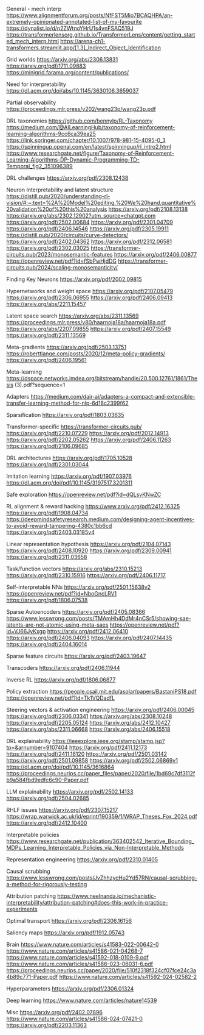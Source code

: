 General - mech interp
https://www.alignmentforum.org/posts/NfFST5Mio7BCAQHPA/an-extremely-opinionated-annotated-list-of-my-favourite
https://dynalist.io/d/n2ZWtnoYHrU1s4vnFSAQ519J
https://transformerlensorg.github.io/TransformerLens/content/getting_started_mech_interp.html
https://arena-ch1-transformers.streamlit.app/[1.3]_Indirect_Object_Identification

Grid worlds
https://arxiv.org/abs/2306.13831
https://arxiv.org/pdf/1711.09883
https://minigrid.farama.org/content/publications/

Need for interpretability
https://dl.acm.org/doi/abs/10.1145/3630106.3659037

Partial observability
https://proceedings.mlr.press/v202/wang23p/wang23p.pdf

DRL taxonomies
https://github.com/bennylp/RL-Taxonomy
https://medium.com/@AILearningHub/taxonomy-of-reinforcement-learning-algorithms-9cc6ca39ea25
https://link.springer.com/chapter/10.1007/978-981-15-4095-0_3
https://spinningup.openai.com/en/latest/spinningup/rl_intro2.html
https://www.researchgate.net/figure/Taxonomy-of-Reinforcement-Learning-Algorithms-DP-Dynamic-Programming-TD-Temporal_fig2_351096389

DRL challenges
https://arxiv.org/pdf/2308.12438

Neuron Interpretability and latent structure
https://distill.pub/2020/understanding-rl-vision/#:~:text=%2A%20Model%20editing.%20We%20hand,quantitative%20validation%20of%20this%20analysis
https://arxiv.org/pdf/2108.13138
https://arxiv.org/abs/2302.12902?utm_source=chatgpt.com
https://arxiv.org/pdf/2502.00684
https://arxiv.org/pdf/2301.04709
https://arxiv.org/pdf/2406.14546
https://arxiv.org/pdf/2305.19911
https://distill.pub/2020/circuits/curve-detectors/
https://arxiv.org/pdf/2402.04362
https://arxiv.org/pdf/2312.06581
https://arxiv.org/pdf/2302.03025
https://transformer-circuits.pub/2023/monosemantic-features
https://arxiv.org/pdf/2406.00877
https://openreview.net/pdf?id=fSbPwHjdDG
https://transformer-circuits.pub/2024/scaling-monosemanticity/

Finding Key Neurons
https://arxiv.org/pdf/2002.09815

Hypernetworks and weight space
https://arxiv.org/pdf/2107.05479
https://arxiv.org/pdf/2306.06955
https://arxiv.org/pdf/2406.09413
https://arxiv.org/abs/2211.15457

Latent space search
https://arxiv.org/abs/2311.13569
https://proceedings.mlr.press/v80/haarnoja18a/haarnoja18a.pdf
https://arxiv.org/abs/2207.09855
https://arxiv.org/pdf/2407.15549
https://arxiv.org/pdf/2311.13569

Meta-gradients
https://arxiv.org/pdf/2503.13751
https://roberttlange.com/posts/2020/12/meta-policy-gradients/
https://arxiv.org/pdf/2406.19561

Meta-learning
https://dspace.networks.imdea.org/bitstream/handle/20.500.12761/1861/Thesis (3).pdf?sequence=1

Adapters
https://medium.com/dair-ai/adapters-a-compact-and-extensible-transfer-learning-method-for-nlp-6d18c2399f62

Sparsification
https://arxiv.org/pdf/1803.03635

Transformer-specific
https://transformer-circuits.pub/
https://arxiv.org/pdf/2210.07229
https://arxiv.org/pdf/2012.14913
https://arxiv.org/pdf/2202.05262
https://arxiv.org/pdf/2406.11263
https://arxiv.org/pdf/2106.09685

DRL architectures
https://arxiv.org/pdf/1705.10528
https://arxiv.org/pdf/2301.03044

Imitation learning
https://arxiv.org/pdf/1907.03976
https://dl.acm.org/doi/pdf/10.1145/3197517.3201311

Safe exploration
https://openreview.net/pdf?id=dQLsvKNwZC

RL alignment & reward hacking
https://www.arxiv.org/pdf/2412.16325
https://arxiv.org/pdf/1908.04734
https://deepmindsafetyresearch.medium.com/designing-agent-incentives-to-avoid-reward-tampering-4380c1bb6cd
https://arxiv.org/pdf/2403.03185v4

Linear representation hypothesis
https://arxiv.org/pdf/2104.07143
https://arxiv.org/pdf/2408.10920
https://arxiv.org/pdf/2309.00941
https://arxiv.org/pdf/2311.03658

Task/function vectors
https://arxiv.org/abs/2310.15213
https://arxiv.org/pdf/2310.15916
https://arxiv.org/pdf/2406.11717

Self-interpretable NNs
https://arxiv.org/pdf/2501.15638v2
https://openreview.net/pdf?id=NboGncLRV1
https://arxiv.org/pdf/1806.07538

Sparse Autoencoders
https://arxiv.org/pdf/2405.08366
https://www.lesswrong.com/posts/TMAmHh4DdMr4nCSr5/showing-sae-latents-are-not-atomic-using-meta-saes
https://openreview.net/pdf?id=VJ66JyKxgp
https://arxiv.org/pdf/2412.06410
https://arxiv.org/pdf/2406.04093
https://arxiv.org/pdf/2407.14435
https://arxiv.org/pdf/2404.16014

Sparse feature circuits
https://arxiv.org/pdf/2403.19647

Transcoders
https://arxiv.org/pdf/2406.11944

Inverse RL
https://arxiv.org/pdf/1806.06877

Policy extraction
https://people.csail.mit.edu/asolar/papers/BastaniPS18.pdf
https://openreview.net/pdf?id=Tk1VQDadfL

Steering vectors & activation engineering
https://arxiv.org/pdf/2406.00045
https://arxiv.org/pdf/2306.03341
https://arxiv.org/abs/2308.10248
https://arxiv.org/pdf/2205.05124
https://arxiv.org/abs/2412.10427
https://arxiv.org/abs/2311.06668
https://arxiv.org/abs/2406.15518

DRL explainability
https://ieeexplore.ieee.org/stamp/stamp.jsp?tp=&arnumber=9107404
https://arxiv.org/pdf/2411.12173
https://arxiv.org/pdf/2411.16120
https://arxiv.org/pdf/2501.03142
https://arxiv.org/pdf/2501.09858
https://arxiv.org/pdf/2502.06869v1
https://dl.acm.org/doi/pdf/10.1145/3616864
https://proceedings.neurips.cc/paper_files/paper/2020/file/1bd69c7df3112fb9a584fbd9edfc6c90-Paper.pdf

LLM explainability
https://arxiv.org/pdf/2502.14133
https://arxiv.org/pdf/2504.02685

RHLF issues
https://arxiv.org/pdf/2307.15217
https://wrap.warwick.ac.uk/id/eprint/190359/1/WRAP_Theses_Fox_2024.pdf
https://arxiv.org/pdf/2412.10400

Interpretable policies
https://www.researchgate.net/publication/363402542_Iterative_Bounding_MDPs_Learning_Interpretable_Policies_via_Non-Interpretable_Methods

Representation engineering
https://arxiv.org/pdf/2310.01405

Causal scrubbing
https://www.lesswrong.com/posts/JvZhhzycHu2Yd57RN/causal-scrubbing-a-method-for-rigorously-testing

Attribution patching
https://www.neelnanda.io/mechanistic-interpretability/attribution-patching#does-this-work-in-practice-experiments

Optimal transport
https://arxiv.org/pdf/2306.16156

Saliency maps
https://arxiv.org/pdf/1912.05743

Brain
https://www.nature.com/articles/s41583-022-00642-0
https://www.nature.com/articles/s41586-021-04268-7
https://www.nature.com/articles/s41592-018-0109-9.pdf
https://www.nature.com/articles/s41586-023-06031-6.pdf
https://proceedings.neurips.cc/paper/2020/file/510f2318f324cf07fce24c3a4b89c771-Paper.pdf
https://www.nature.com/articles/s41592-024-02582-2

Hyperparameters
https://arxiv.org/pdf/2306.01324

Deep learning
https://www.nature.com/articles/nature14539

Misc
https://arxiv.org/pdf/2402.07896
https://www.nature.com/articles/s41586-024-07421-0
https://arxiv.org/pdf/2203.11363

